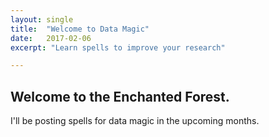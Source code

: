 ```yaml
---
layout: single
title:  "Welcome to Data Magic"
date:   2017-02-06
excerpt: "Learn spells to improve your research"

---
```


## Welcome to the Enchanted Forest.

I'll be posting spells for data magic in the upcoming months.
